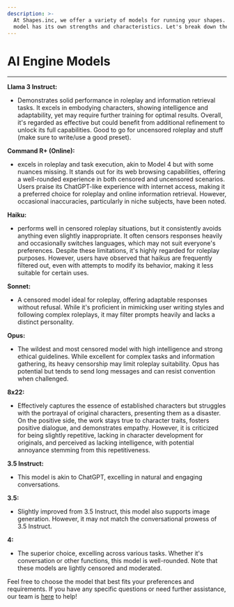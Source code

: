 ```yaml
---
description: >-
  At Shapes.inc, we offer a variety of models for running your shapes. Each
  model has its own strengths and characteristics. Let's break down the options:
---
```


# AI Engine Models

***

**Llama 3 Instruct:**&#x20;

* Demonstrates solid performance in roleplay and information retrieval tasks. It excels in embodying characters, showing intelligence and adaptability, yet may require further training for optimal results. Overall, it's regarded as effective but could benefit from additional refinement to unlock its full capabilities. Good to go for uncensored roleplay and stuff (make sure to write/use a good preset).

**Command R+ (Online):**&#x20;

* excels in roleplay and task execution, akin to Model 4 but with some nuances missing. It stands out for its web browsing capabilities, offering a well-rounded experience in both censored and uncensored scenarios. Users praise its ChatGPT-like experience with internet access, making it a preferred choice for roleplay and online information retrieval. However, occasional inaccuracies, particularly in niche subjects, have been noted.

**Haiku:**&#x20;

* performs well in censored roleplay situations, but it consistently avoids anything even slightly inappropriate. It often censors responses heavily and occasionally switches languages, which may not suit everyone's preferences. Despite these limitations, it's highly regarded for roleplay purposes. However, users have observed that haikus are frequently filtered out, even with attempts to modify its behavior, making it less suitable for certain uses.

**Sonnet:**&#x20;

* A censored model ideal for roleplay, offering adaptable responses without refusal. While it's proficient in mimicking user writing styles and following complex roleplays, it may filter prompts heavily and lacks a distinct personality.

**Opus:**&#x20;

* The wildest and most censored model with high intelligence and strong ethical guidelines. While excellent for complex tasks and information gathering, its heavy censorship may limit roleplay suitability. Opus has potential but tends to send long messages and can resist convention when challenged.

**8x22:**

* Effectively captures the essence of established characters but struggles with the portrayal of original characters, presenting them as a disaster. On the positive side, the work stays true to character traits, fosters positive dialogue, and demonstrates empathy. However, it is criticized for being slightly repetitive, lacking in character development for originals, and perceived as lacking intelligence, with potential annoyance stemming from this repetitiveness.

**3.5 Instruct:**

* This model is akin to ChatGPT, excelling in natural and engaging conversations.

**3.5:**

* Slightly improved from 3.5 Instruct, this model also supports image generation. However, it may not match the conversational prowess of 3.5 Instruct.

**4:**

* The superior choice, excelling across various tasks. Whether it's conversation or other functions, this model is well-rounded. Note that these models are lightly censored and moderated.



Feel free to choose the model that best fits your preferences and requirements. If you have any specific questions or need further assistance, our team is [here](https://discord.gg/shapes) to help!
